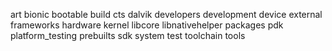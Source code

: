art
bionic
bootable
build
cts
dalvik
developers
development
device
external
frameworks
hardware
kernel
libcore
libnativehelper
packages
pdk
platform_testing
prebuilts
sdk
system
test
toolchain
tools
